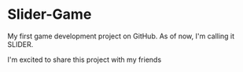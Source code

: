# Slider-Game
My first game development project on GitHub. As of now, I'm calling it SLIDER.

I'm excited to share this project with my friends
